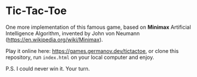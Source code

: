 # Tic-Tac-Toe
One more implementation of this famous game, based on **Minimax** Artificial Intelligence Algorithm, invented by John von Neumann (https://en.wikipedia.org/wiki/Minimax).

Play it online here: https://games.germanov.dev/tictactoe, or clone this repository, run `index.html` on your local computer and enjoy.

P.S. I could never win it. Your turn.
